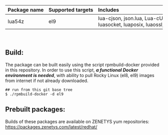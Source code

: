 | Package&nbsp;name | Supported&nbsp;targets | Includes |
| :--- | :--- | :--- |
| lua54z | <nobr>el9</nobr> | <nobr>lua-cjson, json.lua, Lua-cURLv3, luafilesystem, </nobr><br/><nobr>luasocket, luaposix, luaossl, print_r.lua, luasnmp</nobr> |
<br/>


## Build:

The package can be built easily using the script rpmbuild-docker provided in this repository. In order to use this script, _**a functional Docker environment is needed**_, with ability to pull Rocky Linux (el8, el9) images from internet if not already downloaded.

```
## run from this git base tree
$ ./rpmbuild-docker -d el9
```

## Prebuilt packages:

Builds of these packages are available on ZENETYS yum repositories:<br/>
https://packages.zenetys.com/latest/redhat/
